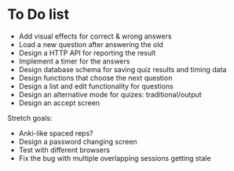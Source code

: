 # To Do list


- Add visual effects for correct & wrong answers
- Load a new question after answering the old
- Design a HTTP API for reporting the result
- Implement a timer for the answers
- Design database schema for saving quiz results and timing data
- Design functions that choose the next question
- Design a list and edit functionality for questions
- Design an alternative mode for quizes: traditional/output
- Design an accept screen

Stretch goals:
- Anki-like spaced reps?
- Design a password changing screen
- Test with different browsers
- Fix the bug with multiple overlapping sessions getting stale
